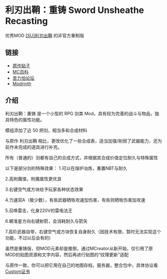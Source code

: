 利刃出鞘：重铸 Sword Unsheathe Recasting
==========================
优秀MOD [[SU]利刃出鞘](https://www.mcmod.cn/class/1335.html) 的非官方重制版

## 链接
- [原作贴子](https://www.mcbbs.net/thread-787127-1-1.html)
- [MC百科](https://www.mcmod.cn/class/11034.html)
- [苦力怕论坛](https://klpbbs.com/thread-106860-1-1.html)
- [Modrinth](https://modrinth.com/mod/swordunsheather)
  
## 介绍
利刃出鞘：重铸 是一个小型的 RPG 剑类 Mod，具有较为完善的战斗与物品，独具特色的属性功能。

模组添加了近 50 把剑，相当多和合成材料

与原作 利刃出鞘 相比，更改优化了一些合成表，适当加强/削弱了武器能力，还为前作未完成的道具进行补充。

所有（普通的）剑都有自己的合成方式，并根据其合成价值定位耐久与特殊属性

以下是部分剑的特殊效果：
1.可以在熔炉冶炼，重置NBT与耐久

2.高附魔值，附魔属性更优良

3.右键空气或方块给予玩家各种状态效果

4.力速双A（极少数），有些武器牺牲攻速加伤害，有些则牺牲伤害加攻速

5.召唤雷击，化身220V的雷电法王

6.朝准星方向右键射箭，会消耗耐久与箭矢

7.高阶武器自带，右键空气或方块恢复自身耐久（因技术有限，暂时无法实现这个功能，不过以后会有的）

虽然是重铸版，但MOD元素却是推倒，通过MCreator从新开始，仅引用了原MOD的贴图资源和文字内容，然后再进行贴图的“纹理更新”适配

与原作一致，你可以把它用在自己的地图存档，服务器，整合包中，具体协议看[Custom证书](https://github.com/Golder114514/SwordUnsheatheR/blob/1.16.5/LICENSE.md)
